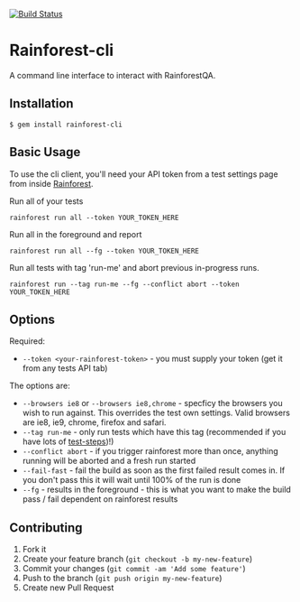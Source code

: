 [![Build Status](https://travis-ci.org/rainforestapp/rainforest-cli.png?branch=master)](https://travis-ci.org/rainforestapp/rainforest-cli)

# Rainforest-cli

A command line interface to interact with RainforestQA.

## Installation

    $ gem install rainforest-cli

## Basic Usage
To use the cli client, you'll need your API token from a test settings page from inside [Rainforest](https://app.rainforestqa.com/).

Run all of your tests

    rainforest run all --token YOUR_TOKEN_HERE

Run all in the foreground and report

    rainforest run all --fg --token YOUR_TOKEN_HERE

Run all tests with tag 'run-me' and abort previous in-progress runs.

    rainforest run --tag run-me --fg --conflict abort --token YOUR_TOKEN_HERE 


## Options

Required:
- `--token <your-rainforest-token>` - you must supply your token (get it from any tests API tab)

The options are:

- `--browsers ie8` or `--browsers ie8,chrome` - specficy the browsers you wish to run against. This overrides the test own settings. Valid browsers are ie8, ie9, chrome, firefox and safari.
- `--tag run-me` - only run tests which have this tag (recommended if you have lots of [test-steps](http://docs.rainforestqa.com/pages/example-test-suite.html#test_steps))!)
- `--conflict abort` - if you trigger rainforest more than once, anything running will be aborted and a fresh run started
- `--fail-fast` - fail the build as soon as the first failed result comes in. If you don't pass this it will wait until 100% of the run is done
- `--fg` - results in the foreground - this is what you want to make the build pass / fail dependent on rainforest results 


## Contributing

1. Fork it
2. Create your feature branch (`git checkout -b my-new-feature`)
3. Commit your changes (`git commit -am 'Add some feature'`)
4. Push to the branch (`git push origin my-new-feature`)
5. Create new Pull Request
